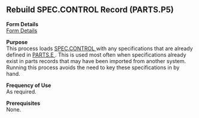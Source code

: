 ##  Rebuild SPEC.CONTROL Record (PARTS.P5)

<PageHeader />

**Form Details**  
[ Form Details ](PARTS-P5-1/README.md)   

**Purpose**  
This process loads [ SPEC.CONTROL ](../../ENG-ENTRY/SPEC-CONTROL/README.md) with any specifications that are already defined in [ PARTS.E ](../../ENG-ENTRY/PARTS-E/README.md) . This is used most often when specifications already exist in parts records that may have been imported from another system. Running this process avoids the need to key these specifications in by hand. 

**Frequency of Use**  
As required.

**Prerequisites**  
None.

<badge text= "Version 8.10.57" vertical="middle" />

<PageFooter />